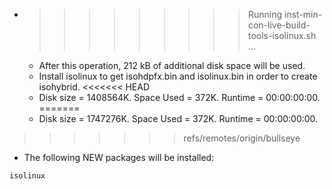 * >>>>>>>>> Running inst-min-con-live-build-tools-isolinux.sh ...
  * After this operation, 212 kB of additional disk space will be used.
  * Install isolinux to get isohdpfx.bin and isolinux.bin in order to create isohybrid.
<<<<<<< HEAD
  * Disk size = 1408564K. Space Used = 372K. Runtime = 00:00:00:00.
=======
  * Disk size = 1747276K. Space Used = 372K. Runtime = 00:00:00:00.
>>>>>>> refs/remotes/origin/bullseye
  * The following NEW packages will be installed:
  ```bash
isolinux
  ```
